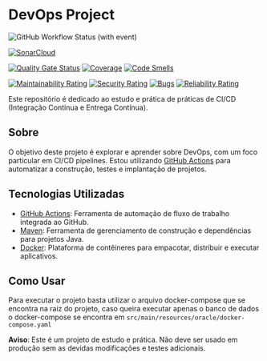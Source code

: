 # DevOps Project

![GitHub Workflow Status (with event)](https://img.shields.io/github/actions/workflow/status/Wesley-Gomes/DevOps-Project/devops-prd.yml?logo=github)

[![SonarCloud](https://sonarcloud.io/images/project_badges/sonarcloud-white.svg)](https://sonarcloud.io/summary/new_code?id=Wesley-Gomes_DevOps-Project)

[![Quality Gate Status](https://sonarcloud.io/api/project_badges/measure?project=Wesley-Gomes_DevOps-Project&metric=alert_status)](https://sonarcloud.io/summary/new_code?id=Wesley-Gomes_DevOps-Project) [![Coverage](https://sonarcloud.io/api/project_badges/measure?project=Wesley-Gomes_DevOps-Project&metric=coverage)](https://sonarcloud.io/summary/new_code?id=Wesley-Gomes_DevOps-Project) [![Code Smells](https://sonarcloud.io/api/project_badges/measure?project=Wesley-Gomes_DevOps-Project&metric=code_smells)](https://sonarcloud.io/summary/new_code?id=Wesley-Gomes_DevOps-Project)

[![Maintainability Rating](https://sonarcloud.io/api/project_badges/measure?project=Wesley-Gomes_DevOps-Project&metric=sqale_rating)](https://sonarcloud.io/summary/new_code?id=Wesley-Gomes_DevOps-Project) [![Security Rating](https://sonarcloud.io/api/project_badges/measure?project=Wesley-Gomes_DevOps-Project&metric=security_rating)](https://sonarcloud.io/summary/new_code?id=Wesley-Gomes_DevOps-Project) [![Bugs](https://sonarcloud.io/api/project_badges/measure?project=Wesley-Gomes_DevOps-Project&metric=bugs)](https://sonarcloud.io/summary/new_code?id=Wesley-Gomes_DevOps-Project) [![Reliability Rating](https://sonarcloud.io/api/project_badges/measure?project=Wesley-Gomes_DevOps-Project&metric=reliability_rating)](https://sonarcloud.io/summary/new_code?id=Wesley-Gomes_DevOps-Project)

Este repositório é dedicado ao estudo e prática de práticas de CI/CD (Integração Contínua e Entrega Contínua).

## Sobre

O objetivo deste projeto é explorar e aprender sobre DevOps, com um foco particular em CI/CD pipelines. Estou utilizando [GitHub Actions](https://docs.github.com/en/actions) para automatizar a construção, testes e implantação de projetos.

## Tecnologias Utilizadas

- [GitHub Actions](https://docs.github.com/en/actions): Ferramenta de automação de fluxo de trabalho integrada ao GitHub.
- [Maven](https://maven.apache.org/): Ferramenta de gerenciamento de construção e dependências para projetos Java.
- [Docker](https://www.docker.com/): Plataforma de contêineres para empacotar, distribuir e executar aplicativos.

## Como Usar

Para executar o projeto basta utilizar o arquivo docker-compose que se encontra na raiz do projeto, caso queira executar apenas o banco de dados o docker-compose se encontra em `src/main/resources/oracle/docker-compose.yaml`


**Aviso**: Este é um projeto de estudo e prática. Não deve ser usado em produção sem as devidas modificações e testes adicionais.
